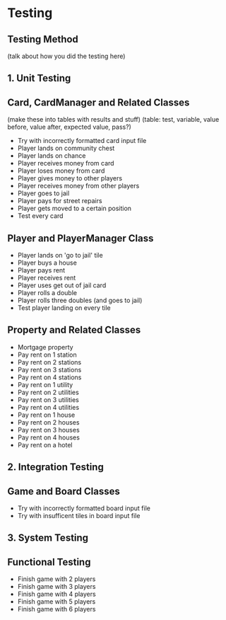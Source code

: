# Testing

## Testing Method
(talk about how you did the testing here)

## 1. Unit Testing
## Card, CardManager and Related Classes

(make these into tables with results and stuff)
(table: test, variable, value before, value after, expected value, pass?)

- Try with incorrectly formatted card input file
- Player lands on community chest
- Player lands on chance
- Player receives money from card
- Player loses money from card
- Player gives money to other players
- Player receives money from other players
- Player goes to jail
- Player pays for street repairs
- Player gets moved to a certain position
- Test every card

## Player and PlayerManager Class
- Player lands on 'go to jail' tile
- Player buys a house
- Player pays rent
- Player receives rent
- Player uses get out of jail card
- Player rolls a double
- Player rolls three doubles (and goes to jail)
- Test player landing on every tile

## Property and Related Classes
- Mortgage property
- Pay rent on 1 station
- Pay rent on 2 stations
- Pay rent on 3 stations
- Pay rent on 4 stations
- Pay rent on 1 utility
- Pay rent on 2 utilities
- Pay rent on 3 utilities
- Pay rent on 4 utilities
- Pay rent on 1 house
- Pay rent on 2 houses
- Pay rent on 3 houses
- Pay rent on 4 houses
- Pay rent on a hotel

## 2. Integration Testing
## Game and Board Classes
- Try with incorrectly formatted board input file
- Try with insufficent tiles in board input file

## 3. System Testing
## Functional Testing
- Finish game with 2 players
- Finish game with 3 players
- Finish game with 4 players
- Finish game with 5 players
- Finish game with 6 players
